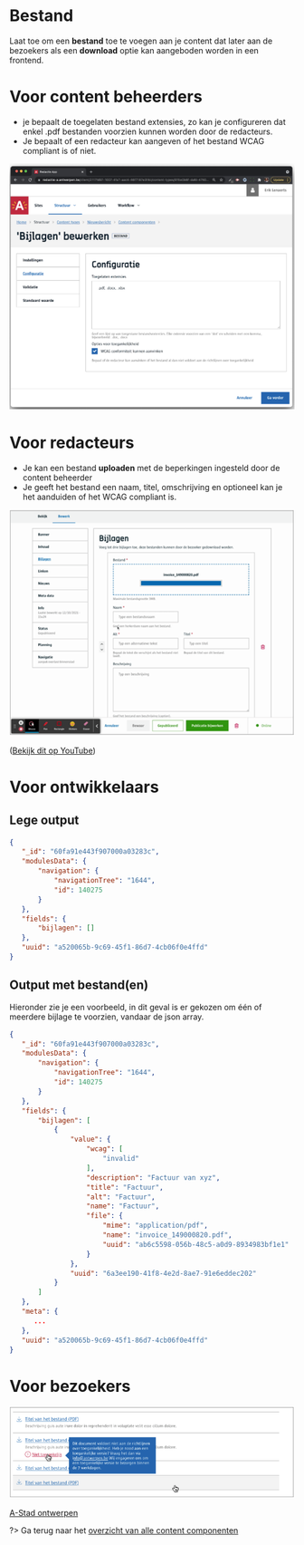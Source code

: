 # Bestand
Laat toe om een **bestand** toe te voegen aan je content dat later aan de bezoekers als een **download** optie kan aangeboden worden in een frontend. 

# Voor content beheerders
- je bepaalt de toegelaten bestand extensies, zo kan je configureren dat enkel .pdf bestanden voorzien kunnen worden door de redacteurs.
- Je bepaalt of een redacteur kan aangeven of het bestand WCAG compliant is of niet.

![bestand config](../assets/bestand-config.png)

# Voor redacteurs
- Je kan een bestand **uploaden** met de beperkingen ingesteld door de content beheerder
- Je geeft het bestand een naam, titel, omschrijving en optioneel kan je het aanduiden of het WCAG compliant is.

![bestand bijlagen](../assets/bestand-bijlagen.png)

([Bekijk dit op YouTube](https://youtu.be/VTKk23YuDF4 ':target="_blank"'))

# Voor ontwikkelaars

## Lege output
```json
{
   "_id": "60fa91e443f907000a03283c",
   "modulesData": {
       "navigation": {
           "navigationTree": "1644",
           "id": 140275
       }
   },
   "fields": {
       "bijlagen": []
   },
   "uuid": "a520065b-9c69-45f1-86d7-4cb06f0e4ffd"
}
```

## Output met bestand(en)

Hieronder zie je een voorbeeld, in dit geval is er gekozen om één of meerdere bijlage te voorzien, vandaar de json array.

```json
{
   "_id": "60fa91e443f907000a03283c",
   "modulesData": {
       "navigation": {
           "navigationTree": "1644",
           "id": 140275
       }
   },
   "fields": {
       "bijlagen": [
           {
               "value": {
                   "wcag": [
                       "invalid"
                   ],
                   "description": "Factuur van xyz",
                   "title": "Factuur",
                   "alt": "Factuur",
                   "name": "Factuur",
                   "file": {
                       "mime": "application/pdf",
                       "name": "invoice_149000820.pdf",
                       "uuid": "ab6c5598-056b-48c5-a0d9-8934983bf1e1"
                   }
               },
               "uuid": "6a3ee190-41f8-4e2d-8ae7-91e6eddec202"
           }
       ]
   },
   "meta": {
      ...
   },
   "uuid": "a520065b-9c69-45f1-86d7-4cb06f0e4ffd"
}
```

# Voor bezoekers
![bestand bezoeker](../assets/bestand-bezoeker.png)

[A-Stad ontwerpen](https://xd.adobe.com/view/2266b523-5427-400b-57f1-d24fad05f06c-5457/screen/13c1a144-fb59-4d33-a203-e5fcd38d9d38/)

?> Ga terug naar het [overzicht van alle content componenten](/redactie/content/inrichten-cc-standaard.md)